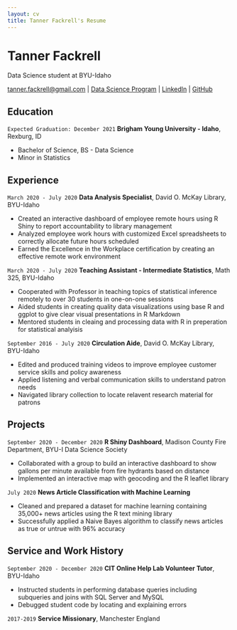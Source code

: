```yaml
---
layout: cv
title: Tanner Fackrell's Resume
---
```

# Tanner Fackrell
Data Science student at BYU-Idaho

<div id="webaddress">
<a href="tanner.fackrell@gmail.com">tanner.fackrell@gmail.com</a>
| <a href="https://byuidatascience.github.io/development.html">Data Science Program</a>
| <a href="https://www.linkedin.com/in/tanner-fackrell/">LinkedIn</a>
| <a href="https://github.com/6tfackr9">GitHub</a>
</div>

<!-- https://www.monique.tech/the-art-of-markdown -->

## Education

`Expected Graduation: December 2021`
__Brigham Young University - Idaho__, Rexburg, ID

- Bachelor of Science, BS - Data Science
- Minor in Statistics

## Experience

`March 2020 - July 2020`
__Data Analysis Specialist__, David O. McKay Library, BYU-Idaho 

- Created an interactive dashboard of employee remote hours using R Shiny to 
report accountability to library management
- Analyzed employee work hours with customized Excel spreadsheets to correctly allocate future hours scheduled
- Earned the Excellence in the Workplace certification by creating an effective remote work environment

`March 2020 - July 2020`
__Teaching Assistant - Intermediate Statistics__, Math 325, BYU-Idaho 

- Cooperated with Professor in teaching topics of statistical inference remotely to over 30 students in one-on-one sessions
- Aided students in creating quality data visualizations using base R and ggplot to give clear visual presentations in R Markdown
- Mentored students in cleaing and processing data with R in preperation for statistical analyisis

`September 2016 - July 2020`
__Circulation Aide__, David O. McKay Library, BYU-Idaho 

- Edited and produced training videos to improve employee customer service skills and policy awareness
- Applied listening and verbal communication skills to understand patron needs
- Navigated library collection to locate relavent research material for patrons

## Projects

`September 2020 - December 2020`
__R Shiny Dashboard__, Madison County Fire Department, BYU-I Data Science Society

- Collaborated with a group to build an interactive dashboard to show gallons per minute available from fire hydrants based on distance
- Implemented an interactive map with geocoding and the R leaflet library


`July 2020`
__News Article Classification with Machine Learning__

- Cleaned and prepared a dataset for machine learning containing 35,000+ news articles using the R text mining library
- Successfully applied a Naive Bayes algorithm to classify news articles as true or untrue with 96% accuracy

## Service and Work History

`September 2020 - December 2020`
__CIT Online Help Lab Volunteer Tutor__, BYU-Idaho

- Instructed students in performing database queries including subqueries and joins with SQL Server and MySQL
- Debugged student code by locating and explaining errors

`2017-2019`
__Service Missionary__, Manchester England



<!-- ### Footer

Last updated: May 2013 -->


